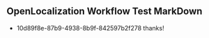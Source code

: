 ## OpenLocalization Workflow Test MarkDown
* 10d89f8e-87b9-4938-8b9f-842597b2f278 thanks!

<!--HONumber=Jul16_HO3-->


